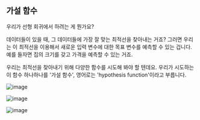 ## 가설 함수

우리가 선형 회귀에서 하려는 게 뭔가요?

데이터들이 있을 때, 그 데이터들에 가장 잘 맞는 최적선을 찾아내는 거죠? 그러면 우리는 이 최적선을 이용해서 새로운 입력 변수에 대한 목표 변수를 예측할 수 있는 겁니다. 예를 들자면 집의 크기를 갖고 가격을 예측할 수 있는 거죠.

우리는 최적선을 찾아내기 위해 다양한 함수를 시도해 봐야 할 텐데요. 우리가 시도하는 이 함수 하나하나를 '가설 함수', 영어로는 'hypothesis function'이라고 부릅니다.

![image](https://user-images.githubusercontent.com/64893709/115710412-49eef980-a3ad-11eb-9668-c17d75273013.png)

![image](https://user-images.githubusercontent.com/64893709/115710508-62f7aa80-a3ad-11eb-9bc6-623df440bf4d.png)

![image](https://user-images.githubusercontent.com/64893709/115710520-6854f500-a3ad-11eb-9dd9-df00b0366845.png)
